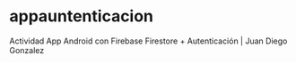 # appauntenticacion
Actividad App Android con Firebase Firestore + Autenticación | Juan Diego Gonzalez
